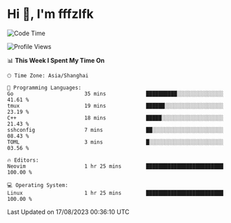 # Hi 👋, I'm fffzlfk

<!--START_SECTION:waka-->
![Code Time](http://img.shields.io/badge/Code%20Time-347%20hrs%2022%20mins-blue)

![Profile Views](http://img.shields.io/badge/Profile%20Views-23-blue)

📊 **This Week I Spent My Time On** 

```text
🕑︎ Time Zone: Asia/Shanghai

💬 Programming Languages: 
Go                       35 mins             ██████████░░░░░░░░░░░░░░░   41.61 % 
tmux                     19 mins             ██████░░░░░░░░░░░░░░░░░░░   23.19 % 
C++                      18 mins             █████░░░░░░░░░░░░░░░░░░░░   21.43 % 
sshconfig                7 mins              ██░░░░░░░░░░░░░░░░░░░░░░░   08.43 % 
TOML                     3 mins              █░░░░░░░░░░░░░░░░░░░░░░░░   03.56 % 

🔥 Editors: 
Neovim                   1 hr 25 mins        █████████████████████████   100.00 % 

💻 Operating System: 
Linux                    1 hr 25 mins        █████████████████████████   100.00 % 
```


 Last Updated on 17/08/2023 00:36:10 UTC
<!--END_SECTION:waka-->
